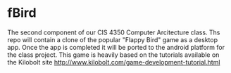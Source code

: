 fBird
============

The second component of our CIS 4350 Computer Arcitecture class. Ths repo will contain a clone of the popular "Flappy Bird" game as a desktop app. Once the app is completed it will be ported to the android platform for the class project. This game is heavily based on the tutorials available on the Kilobolt site http://www.kilobolt.com/game-development-tutorial.html
